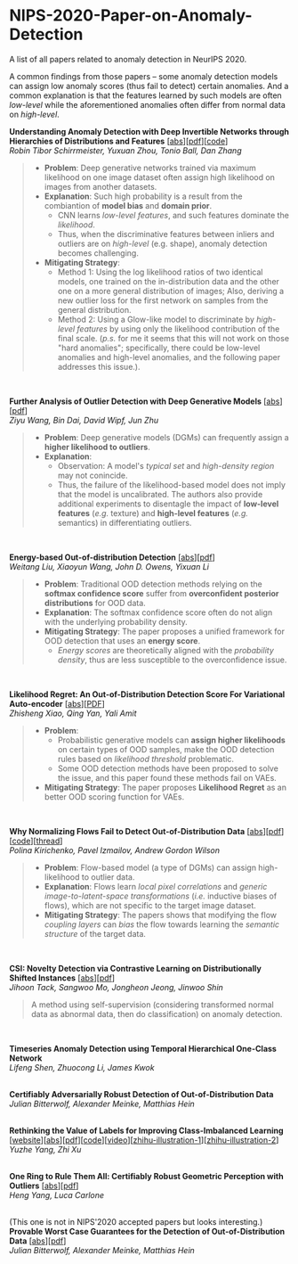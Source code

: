 # NIPS-2020-Paper-on-Anomaly-Detection
A list of all papers related to anomaly detection in NeurIPS 2020.  

A common findings from those papers – some anomaly detection models can assign low anomaly scores (thus fail to detect) certain anomalies. And a common explanation is that the features learned by such models are often *low-level* while the aforementioned anomalies often differ from normal data on *high-level*.

**Understanding Anomaly Detection with Deep Invertible Networks through Hierarchies of Distributions and Features** [[abs](https://arxiv.org/abs/2006.10848)][[pdf](https://arxiv.org/pdf/2006.10848.pdf)][[code](https://github.com/boschresearch/hierarchical_anomaly_detection)]     
*Robin Tibor Schirrmeister, Yuxuan Zhou, Tonio Ball, Dan Zhang*  
> - **Problem**: Deep generative networks trained via maximum likelihood on one image dataset often assign high likelihood on images from another datasets.   
> - **Explanation**: Such high probability is a result from the combiantion of **model bias** and **domain prior**.   
>   - CNN learns *low-level features*, and such features dominate the *likelihood*.  
>   - Thus, when the discriminative features between inliers and outliers are on *high-level* (e.g. shape), anomaly detection becomes challenging.  
> - **Mitigating Strategy**: 
>   - Method 1: Using the log likelihood ratios of two identical models, one trained on the in-distribution data and the other one on a more general distribution of images; Also, deriving a new outlier loss for the first network on samples from the general distribution.
>   - Method 2: Using a Glow-like model to discriminate by *high-level features* by using only the likelihood contribution of the final scale. (*p.s.* for me it seems that this will not work on those "hard anomalies"; specifically, there could be low-level anomalies and high-level anomalies, and the following paper addresses this issue.).
<br>

**Further Analysis of Outlier Detection with Deep Generative Models** [[abs](https://arxiv.org/abs/2010.13064)][[pdf](https://arxiv.org/pdf/2010.13064.pdf)]    
*Ziyu Wang, Bin Dai, David Wipf, Jun Zhu*   
> - **Problem**: Deep generative models (DGMs) can frequently assign a **higher likelihood to outliers**.     
> - **Explanation**:    
>   - Observation: A model's *typical set* and *high-density region* may not conincide.  
>   - Thus, the failure of the likelihood-based model does not imply that the model is uncalibrated. 
> The authors also provide additional experiments to disentagle the impact of **low-level features** (*e.g.* texture) and **high-level features** (*e.g.* semantics) in differentiating outliers. 
<br>

**Energy-based Out-of-distribution Detection** [[abs](https://arxiv.org/abs/2010.03759)][[pdf](https://arxiv.org/pdf/2010.03759.pdf)]    
*Weitang Liu, Xiaoyun Wang, John D. Owens, Yixuan Li*  
> - **Problem**: Traditional OOD detection methods relying on the **softmax confidence score** suffer from **overconfident posterior distributions** for OOD data.  
> - **Explanation**: The softmax confidence score often do not align with the underlying probability density.
> - **Mitigating Strategy**: The paper proposes a unified framework for OOD detection that uses an **energy score**.
>   - *Energy scores* are theoretically aligned with the *probability density*, thus are less susceptible to the overconfidence issue.
<br>

**Likelihood Regret: An Out-of-Distribution Detection Score For Variational Auto-encoder** [[abs](https://arxiv.org/abs/2003.02977)][[PDF](https://arxiv.org/pdf/2003.02977.pdf)]     
*Zhisheng Xiao, Qing Yan, Yali Amit*   
> - **Problem**: 
>    - Probabilistic generative models can **assign higher likelihoods** on certain types of OOD samples, make the OOD detection rules based on *likelihood threshold* problematic.  
>    - Some OOD detection methods have been proposed to solve the issue, and this paper found these methods fail on VAEs.  
> - **Mitigating Strategy**: The paper proposes **Likelihood Regret** as an better OOD scoring function for VAEs.
<br>

**Why Normalizing Flows Fail to Detect Out-of-Distribution Data** [[abs](https://arxiv.org/abs/2006.08545)][[pdf](https://arxiv.org/pdf/2006.08545.pdf)][[code](https://github.com/PolinaKirichenko/flows_ood)][[thread](https://twitter.com/polkirichenko/status/1272715634544119809)]    
*Polina Kirichenko, Pavel Izmailov, Andrew Gordon Wilson*  
> - **Problem**: Flow-based model (a type of DGMs) can assign high-likelihood to outlier data.    
> - **Explanation**: Flows learn *local pixel correlations* and *generic image-to-latent-space transformations* (*i.e.* inductive biases of flows), which are not specific to the target image dataset.    
> - **Mitigating Strategy**: The papers shows that modifying the flow *coupling layers* can *bias* the flow towards learning the *semantic structure* of the target data.
<br>

**CSI: Novelty Detection via Contrastive Learning on Distributionally Shifted Instances** [[abs](https://arxiv.org/abs/2007.08176)][[pdf](https://arxiv.org/pdf/2007.08176.pdf)]     
*Jihoon Tack, Sangwoo Mo, Jongheon Jeong, Jinwoo Shin*   
> A method using self-supervision (considering transformed normal data as abnormal data, then do classification) on anomaly detection.
<br>

**Timeseries Anomaly Detection using Temporal Hierarchical One-Class Network**       
*Lifeng Shen, Zhuocong Li, James Kwok*    
<br>

**Certifiably Adversarially Robust Detection of Out-of-Distribution Data**      
*Julian Bitterwolf, Alexander Meinke, Matthias Hein*  
<br>

**Rethinking the Value of Labels for Improving Class-Imbalanced Learning** [[website](https://www.mit.edu/~yuzhe/imbalanced-semi-self.html)][[abs](https://arxiv.org/abs/2006.07529)][[pdf](https://arxiv.org/pdf/2006.07529)][[code](https://github.com/YyzHarry/imbalanced-semi-self)][[video](http://www.youtube.com/watch?v=XltXZ3OZvyI)][[zhihu-illustration-1](https://zhuanlan.zhihu.com/p/265326764)][[zhihu-illustration-2](https://zhuanlan.zhihu.com/p/259710601)]      
*Yuzhe Yang, Zhi Xu*   
<br>

**One Ring to Rule Them All: Certifiably Robust Geometric Perception with Outliers** [[abs](https://arxiv.org/abs/2006.06769)][[pdf](https://arxiv.org/pdf/2006.06769)]    
*Heng Yang, Luca Carlone*   
<br>

(This one is not in NIPS'2020 accepted papers but looks interesting.)   
**Provable Worst Case Guarantees for the Detection of Out-of-Distribution Data** [[abs](https://arxiv.org/abs/2007.08473)][[pdf](https://arxiv.org/pdf/2007.08473)]   
*Julian Bitterwolf, Alexander Meinke, Matthias Hein*   
<br>

